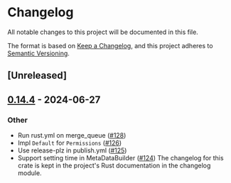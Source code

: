 # Changelog
All notable changes to this project will be documented in this file.

The format is based on [Keep a Changelog](https://keepachangelog.com/en/1.0.0/),
and this project adheres to [Semantic Versioning](https://semver.org/spec/v2.0.0.html).

## [Unreleased]

## [0.14.4](https://github.com/openssh-rust/openssh-sftp-client/compare/openssh-sftp-client-v0.14.3...openssh-sftp-client-v0.14.4) - 2024-06-27

### Other
- Run rust.yml on merge_queue ([#128](https://github.com/openssh-rust/openssh-sftp-client/pull/128))
- Impl `Default` for `Permissions` ([#126](https://github.com/openssh-rust/openssh-sftp-client/pull/126))
- Use release-plz in publish.yml ([#125](https://github.com/openssh-rust/openssh-sftp-client/pull/125))
- Support setting time in MetaDataBuilder ([#124](https://github.com/openssh-rust/openssh-sftp-client/pull/124))
The changelog for this crate is kept in the project's Rust documentation in the changelog module.
